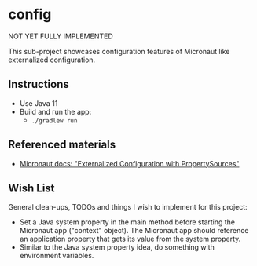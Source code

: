 # config

NOT YET FULLY IMPLEMENTED

This sub-project showcases configuration features of Micronaut like externalized configuration.

## Instructions

* Use Java 11
* Build and run the app:
    * `./gradlew run`

## Referenced materials

* [Micronaut docs: "Externalized Configuration with PropertySources"](https://docs.micronaut.io/2.3.0/guide/index.html#propertySource)

## Wish List

General clean-ups, TODOs and things I wish to implement for this project:

* Set a Java system property in the main method before starting the Micronaut app ("context" object). The Micronaut app
  should reference an application property that gets its value from the system property.
* Similar to the Java system property idea, do something with environment variables.
